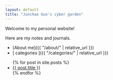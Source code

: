```yaml
---
layout: default
title: "Junchao Guo's cyber garden"
---
```


Welcome to my personal website!

Here are my notes and journals.

- [About me]({{ "/about/" | relative_url }})
- [ categories ]({{ "/categories/" | relative_url }})

<ul>
  {% for post in site.posts %}
    <li>
      <a href="{{ post.url | relative_url }}">{{ post.title }}</a>
    </li>
  {% endfor %}
</ul>
